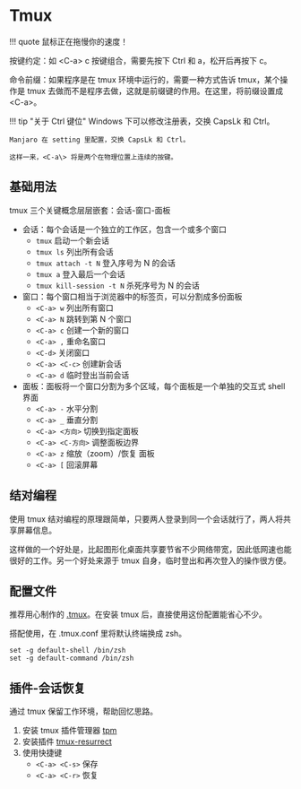 # Tmux

!!! quote
    鼠标正在拖慢你的速度！

按键约定：如 <C-a\> c 按键组合，需要先按下 Ctrl 和 a，松开后再按下 c。

命令前缀：如果程序是在 tmux 环境中运行的，需要一种方式告诉 tmux，某个操作是 tmux 去做而不是程序去做，这就是前缀键的作用。在这里，将前缀设置成 <C-a\>。

!!! tip "关于 Ctrl 键位"
    Windows 下可以修改注册表，交换 CapsLk 和 Ctrl。

    Manjaro 在 setting 里配置，交换 CapsLk 和 Ctrl。

    这样一来，<C-a\> 将是两个在物理位置上连续的按键。


## 基础用法

tmux 三个关键概念层层嵌套：会话-窗口-面板

- 会话：每个会话是一个独立的工作区，包含一个或多个窗口
    - `tmux` 启动一个新会话
    - `tmux ls` 列出所有会话
    - `tmux attach -t N` 登入序号为 N 的会话
    - `tmux a` 登入最后一个会话
    - `tmux kill-session -t N` 杀死序号为 N 的会话
- 窗口：每个窗口相当于浏览器中的标签页，可以分割成多份面板
    - `<C-a> w` 列出所有窗口
    - `<C-a> N` 跳转到第 N 个窗口
    - `<C-a> c` 创建一个新的窗口
    - `<C-a> ,` 重命名窗口
    - `<C-d>` 关闭窗口
    - `<C-a> <C-c>` 创建新会话
    - `<C-a> d` 临时登出当前会话
- 面板：面板将一个窗口分割为多个区域，每个面板是一个单独的交互式 shell 界面
    - `<C-a> -` 水平分割
    - `<C-a> _` 垂直分割
    - `<C-a> <方向>` 切换到指定面板
    - `<C-a> <C-方向>` 调整面板边界 
    - `<C-a> z` 缩放（zoom）/恢复 面板
    - `<C-a> [` 回滚屏幕 

## 结对编程

使用 tmux 结对编程的原理跟简单，只要两人登录到同一个会话就行了，两人将共享屏幕信息。

这样做的一个好处是，比起图形化桌面共享要节省不少网络带宽，因此低网速也能很好的工作。另一个好处来源于 tmux 自身，临时登出和再次登入的操作很方便。


## 配置文件

推荐用心制作的 [.tmux](https://github.com/gpakosz/.tmux)。在安装 tmux 后，直接使用这份配置能省心不少。

搭配使用，在 .tmux.conf 里将默认终端换成 zsh。

``` shell
set -g default-shell /bin/zsh
set -g default-command /bin/zsh
```

## 插件-会话恢复

通过 tmux 保留工作环境，帮助回忆思路。

1. 安装 tmux 插件管理器 [tpm](https://github.com/tmux-plugins/tpm)
2. 安装插件 [tmux-resurrect](https://github.com/tmux-plugins/tmux-resurrect)
3. 使用快捷键
    - `<C-a> <C-s>` 保存
    - `<C-a> <C-r>` 恢复



